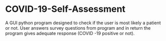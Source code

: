 # COVID-19-Self-Assessment


A GUI python program designed to check if the user is most likely a patient or not. 
User answers survey questions from program and in return the program gives adequate response (COVID -19 positive or not).
